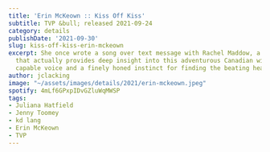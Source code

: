 ```yaml
---
title: 'Erin McKeown :: Kiss Off Kiss'
subtitle: TVP &bull; released 2021-09-24
category: details
publishDate: '2021-09-30'
slug: kiss-off-kiss-erin-mckeown
excerpt: She once wrote a song over text message with Rachel Maddow, a micro-story
  that actually provides deep insight into this adventurous Canadian with an effortlessly
  capable voice and a finely honed instinct for finding the beating heart of a song.
author: jclacking
image: "~/assets/images/details/2021/erin-mckeown.jpeg"
spotify: 4mLf6GPxpIDvGZluWqMWSP
tags:
- Juliana Hatfield
- Jenny Toomey
- kd lang
- Erin McKeown
- TVP
---
```


